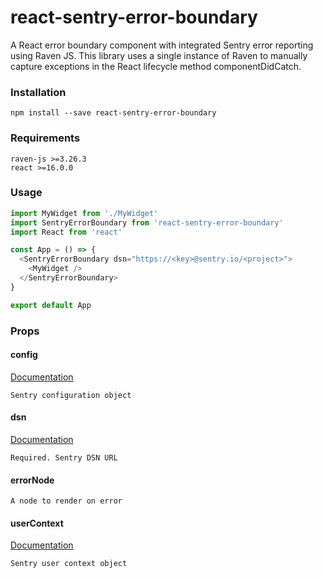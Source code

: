 # react-sentry-error-boundary
A React error boundary component with integrated Sentry error reporting using Raven JS.  This library uses a single instance of Raven to manually capture exceptions in the React lifecycle method componentDidCatch.

### Installation

```
npm install --save react-sentry-error-boundary
```

### Requirements

```
raven-js >=3.26.3
react >=16.0.0
```

### Usage

```js
import MyWidget from './MyWidget'
import SentryErrorBoundary from 'react-sentry-error-boundary'
import React from 'react'

const App = () => {
  <SentryErrorBoundary dsn="https://<key>@sentry.io/<project>">
    <MyWidget />
  </SentryErrorBoundary>
}

export default App
```

### Props

#### config
[Documentation](https://docs.sentry.io/clients/node/config/)
```
Sentry configuration object
```

#### dsn
[Documentation](https://docs.sentry.io/quickstart/#configure-the-dsn)
```
Required. Sentry DSN URL
```

#### errorNode
```
A node to render on error
```

#### userContext
[Documentation](https://docs.sentry.io/learn/context/)
```
Sentry user context object
```
